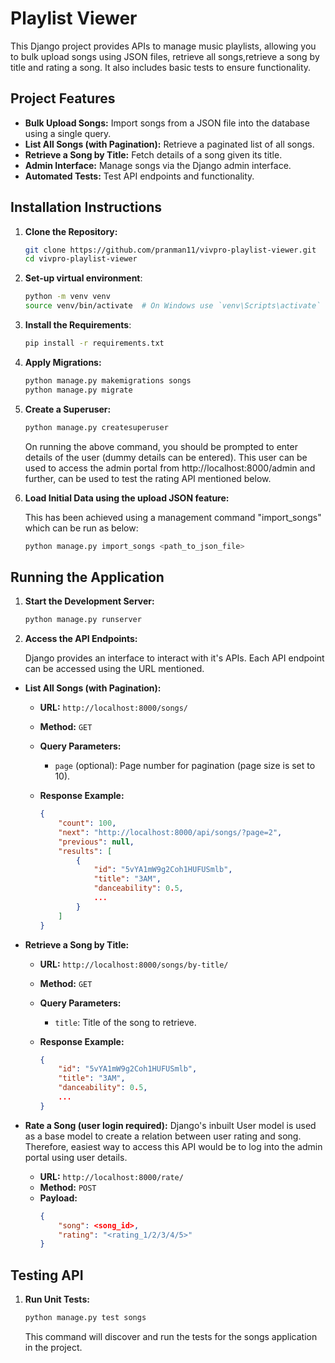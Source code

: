 # Playlist Viewer

This Django project provides APIs to manage music playlists, allowing you to bulk upload songs using JSON files, retrieve all songs,retrieve a song by title and rating a song. It also includes basic tests to ensure functionality.

## Project Features

- **Bulk Upload Songs:** Import songs from a JSON file into the database using a single query.
- **List All Songs (with Pagination):** Retrieve a paginated list of all songs.
- **Retrieve a Song by Title:** Fetch details of a song given its title.
- **Admin Interface:** Manage songs via the Django admin interface.
- **Automated Tests:** Test API endpoints and functionality.

## Installation Instructions

1. **Clone the Repository:**

   ```bash
   git clone https://github.com/pranman11/vivpro-playlist-viewer.git
   cd vivpro-playlist-viewer

2. **Set-up virtual environment**:
   ```bash
   python -m venv venv
   source venv/bin/activate  # On Windows use `venv\Scripts\activate`

3. **Install the Requirements**:

   ```bash
   pip install -r requirements.txt
   ```

4. **Apply Migrations:**

   ```bash
   python manage.py makemigrations songs
   python manage.py migrate
   ```

5. **Create a Superuser:**

   ```bash
   python manage.py createsuperuser
   ```
   On running the above command, you should be prompted to enter details of the user (dummy details can be entered). This user can be used to access the admin portal from http://localhost:8000/admin and further, can be used to test the rating API mentioned below.

6. **Load Initial Data using the upload JSON feature:**

   This has been achieved using a management command "import_songs" which can be run as below:

   ```bash
   python manage.py import_songs <path_to_json_file>
   ```

## Running the Application

1. **Start the Development Server:**

   ```bash
   python manage.py runserver
   ```

2. **Access the API Endpoints:**

   Django provides an interface to interact with it's APIs. Each API endpoint can be accessed using the URL mentioned.

- **List All Songs (with Pagination):**

  - **URL:** `http://localhost:8000/songs/`
  - **Method:** `GET`
  - **Query Parameters:**
    - `page` (optional): Page number for pagination (page size is set to 10).
  - **Response Example:**

    ```json
    {
        "count": 100,
        "next": "http://localhost:8000/api/songs/?page=2",
        "previous": null,
        "results": [
            {
                "id": "5vYA1mW9g2Coh1HUFUSmlb",
                "title": "3AM",
                "danceability": 0.5,
                ...
            }
        ]
    }
    ```

- **Retrieve a Song by Title:**

  - **URL:** `http://localhost:8000/songs/by-title/`
  - **Method:** `GET`
  - **Query Parameters:**
    - `title`: Title of the song to retrieve.
  - **Response Example:**

    ```json
    {
        "id": "5vYA1mW9g2Coh1HUFUSmlb",
        "title": "3AM",
        "danceability": 0.5,
        ...
    }
    ```

- **Rate a Song (user login required):**
   Django's inbuilt User model is used as a base model to create a relation between user rating and song. Therefore, easiest way to access this API would be to log into the admin portal using user details.

  - **URL:** `http://localhost:8000/rate/`
  - **Method:** `POST`
  - **Payload:**
    ```json
    {
        "song": <song_id>,
        "rating": "<rating_1/2/3/4/5>"
    }

## Testing API

1. **Run Unit Tests:**

   ```bash
   python manage.py test songs
   ```

   This command will discover and run the tests for the songs application in the project.
